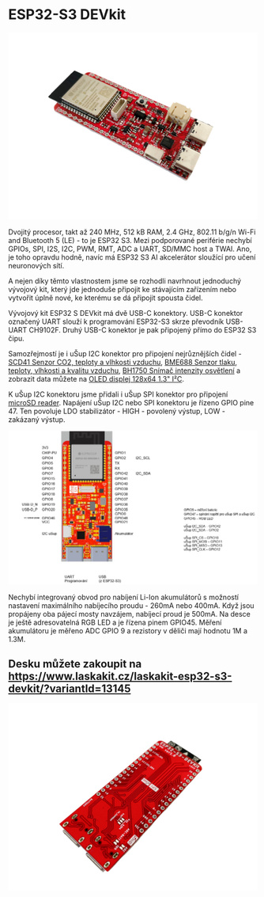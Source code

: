 # ESP32-S3 DEVkit

![TOP](https://github.com/LaskaKit/ESP32-S3-DEVKit/blob/main/img/LaskaKit-esp32-s3-devkit-2.jpg)

Dvojitý procesor, takt až 240 MHz, 512 kB RAM, 2.4 GHz, 802.11 b/g/n Wi-Fi and Bluetooth 5 (LE) - to je ESP32 S3. Mezi podporované periférie nechybí GPIOs, SPI, I2S, I2C, PWM, RMT, ADC a UART, SD/MMC host a TWAI. Ano, je toho opravdu hodně, navíc má ESP32 S3 AI akcelerátor sloužící pro učení neuronových sítí. 

A nejen díky těmto vlastnostem jsme se rozhodli navrhnout jednoduchý vývojový kit, který jde jednoduše připojit ke stávajícím zařízením nebo vytvořit úplně nové, ke kterému se dá připojit spousta čidel. 

Vývojový kit ESP32 S DEVkit má dvě USB-C konektory. USB-C konektor označený UART slouží k programování ESP32-S3 skrze převodník USB-UART CH9102F. Druhý USB-C konektor je pak připojený přímo do ESP32 S3 čipu. 

Samozřejmostí je i uŠup I2C konektor pro připojení nejrůznějších čidel - [SCD41 Senzor CO2, teploty a vlhkosti vzduchu](https://www.laskakit.cz/laskakit-scd41-senzor-co2--teploty-a-vlhkosti-vzduchu/), [BME688 Senzor tlaku, teploty, vlhkosti a kvalitu vzduchu](https://www.laskakit.cz/laskakit-bme688-senzor-tlaku--teploty--vlhkosti-a-kvalitu-vzduchu/), [BH1750 Snímač intenzity osvětlení](https://www.laskakit.cz/laskakit-bh1750-snimac-intenzity-osvetleni/) a zobrazit data můžete na [OLED displej 128x64 1.3" I²C](https://www.laskakit.cz/laskakit-oled-displej-128x64-1-3--i2c/?variantId=11903).

K uŠup I2C konektoru jsme přidali i uŠup SPI konektor pro připojení [microSD reader](https://github.com/LaskaKit/microSD-Reader).
Napájení uŠup I2C nebo SPI konektoru je řízeno GPIO pine 47. Ten povoluje LDO stabilizátor - HIGH - povolený výstup, LOW - zakázaný výstup.

![Pinout](https://github.com/LaskaKit/ESP32-S3-DEVKit/blob/main/img/ESP32-S3-Devkit_pinout.JPG)

Nechybí integrovaný obvod pro nabíjení Li-Ion akumulátorů s možností nastavení maximálního nabíjecího proudu - 260mA nebo 400mA. Když jsou propájeny oba pájecí mosty navzájem, nabíjecí proud je 500mA. 
Na desce je ještě adresovatelná RGB LED a je řízena pinem GPIO45. 
Měření akumulátoru je měřeno ADC GPIO 9 a rezistory v děliči mají hodnotu 1M a 1.3M.

## Desku můžete zakoupit na https://www.laskakit.cz/laskakit-esp32-s3-devkit/?variantId=13145

![TOP](https://github.com/LaskaKit/ESP32-S3-DEVKit/blob/main/img/LaskaKit-esp32-s3-devkit-3.jpg)
